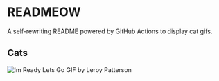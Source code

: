# READMEOW

A self-rewriting README powered by GitHub Actions to display cat gifs.

## Cats

![Im Ready Lets Go GIF by Leroy Patterson](https://media3.giphy.com/media/CjmvTCZf2U3p09Cn0h/200.gif?cid=9acd02da6pb3ljx0s8x3nhzj6k4rsw0zksj4vnlclg3930sj&ep=v1_gifs_search&rid=200.gif&ct=g)
